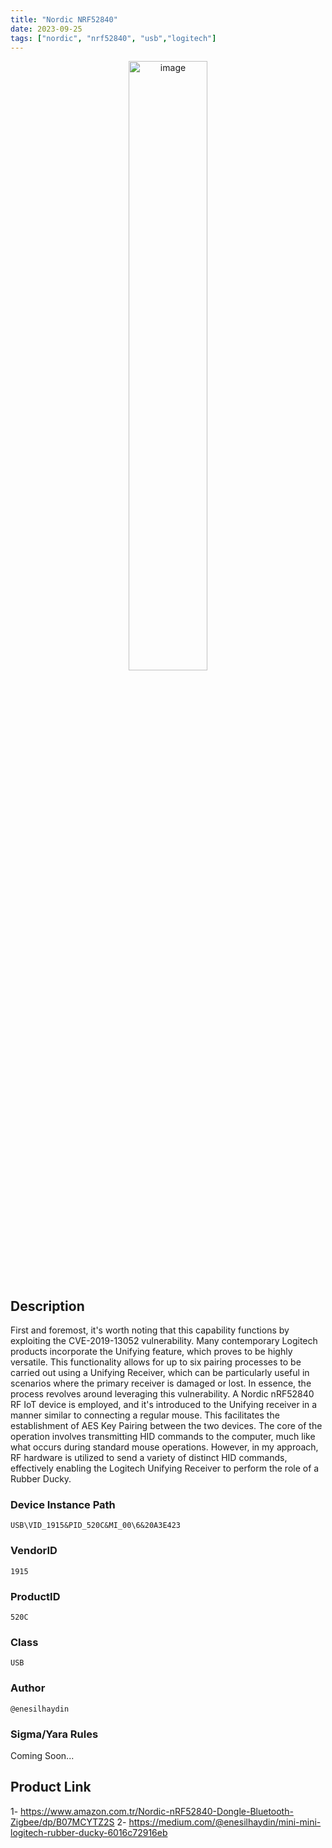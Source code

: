 ```yaml
---
title: "Nordic NRF52840"
date: 2023-09-25
tags: ["nordic", "nrf52840", "usb","logitech"]
---
```


<p align="center">
  <img src="/images/nordic.jpg" alt="image" width="50%" height="50%">
</p>

## Description

First and foremost, it's worth noting that this capability functions by exploiting the CVE-2019-13052 vulnerability. Many contemporary Logitech products incorporate the Unifying feature, which proves to be highly versatile. This functionality allows for up to six pairing processes to be carried out using a Unifying Receiver, which can be particularly useful in scenarios where the primary receiver is damaged or lost. In essence, the process revolves around leveraging this vulnerability. A Nordic nRF52840 RF IoT device is employed, and it's introduced to the Unifying receiver in a manner similar to connecting a regular mouse. This facilitates the establishment of AES Key Pairing between the two devices. The core of the operation involves transmitting HID commands to the computer, much like what occurs during standard mouse operations. However, in my approach, RF hardware is utilized to send a variety of distinct HID commands, effectively enabling the Logitech Unifying Receiver to perform the role of a Rubber Ducky.

### Device Instance Path

```text
USB\VID_1915&PID_520C&MI_00\6&20A3E423

```

### VendorID

```text
1915
```

### ProductID

```text
520C
```
### Class

```text
USB
```
### Author

```text
@enesilhaydin
```

### Sigma/Yara Rules

Coming Soon...

## Product Link

1- https://www.amazon.com.tr/Nordic-nRF52840-Dongle-Bluetooth-Zigbee/dp/B07MCYTZ2S
2- https://medium.com/@enesilhaydin/mini-mini-logitech-rubber-ducky-6016c72916eb
